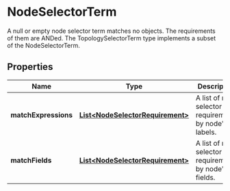 

# NodeSelectorTerm

A null or empty node selector term matches no objects. The requirements of them are ANDed. The TopologySelectorTerm type implements a subset of the NodeSelectorTerm.
## Properties

Name | Type | Description | Notes
------------ | ------------- | ------------- | -------------
**matchExpressions** | [**List&lt;NodeSelectorRequirement&gt;**](NodeSelectorRequirement.md) | A list of node selector requirements by node&#39;s labels. |  [optional]
**matchFields** | [**List&lt;NodeSelectorRequirement&gt;**](NodeSelectorRequirement.md) | A list of node selector requirements by node&#39;s fields. |  [optional]



